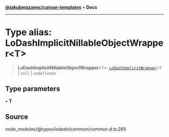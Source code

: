 [**@jakubmazanec/carson-templates**](../../../README.md) • **Docs**

---

# Type alias: LoDashImplicitNillableObjectWrapper\<T\>

> **LoDashImplicitNillableObjectWrapper**\<`T`\>:
> [`LoDashImplicitWrapper`](../interfaces/LoDashImplicitWrapper.md)\<`T` \| `null` \| `undefined`\>

## Type parameters

• **T**

## Source

node_modules/@types/lodash/common/common.d.ts:265
